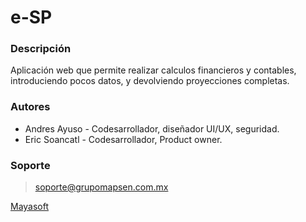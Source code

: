 # e-SP

### Descripción

Aplicación web que permite realizar calculos financieros y contables, introduciendo pocos datos, y devolviendo proyecciones completas.

### Autores
* Andres Ayuso - Codesarrollador, diseñador UI/UX, seguridad.
* Eric Soancatl - Codesarrollador, Product owner.

### Soporte
> soporte@grupomapsen.com.mx

[Mayasoft](https://mayasoft.grupomapsen.com.mx)